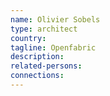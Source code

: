 ```yaml
---
name: Olivier Sobels
type: architect
country: 
tagline: Openfabric
description:
related-persons:
connections:
---
```


